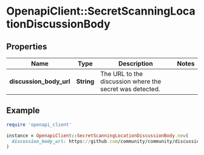 # OpenapiClient::SecretScanningLocationDiscussionBody

## Properties

| Name | Type | Description | Notes |
| ---- | ---- | ----------- | ----- |
| **discussion_body_url** | **String** | The URL to the discussion where the secret was detected. |  |

## Example

```ruby
require 'openapi_client'

instance = OpenapiClient::SecretScanningLocationDiscussionBody.new(
  discussion_body_url: https://github.com/community/community/discussions/39082#discussion-4566270
)
```


